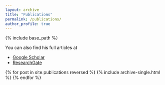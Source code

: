 ```yaml
---
layout: archive
title: "Publications"
permalink: /publications/
author_profile: true
---
```


{% include base_path %}

  You can also find his full articles at 
  
  - <a href="https://scholar.google.de/citations?user=TJ8ipQQAAAAJ&hl=en">Google Scholar</a>
  - [ResearchGate](https://www.researchgate.net/profile/Chunqi-Jiang-3)

{% for post in site.publications reversed %}
  {% include archive-single.html %}
{% endfor %}
